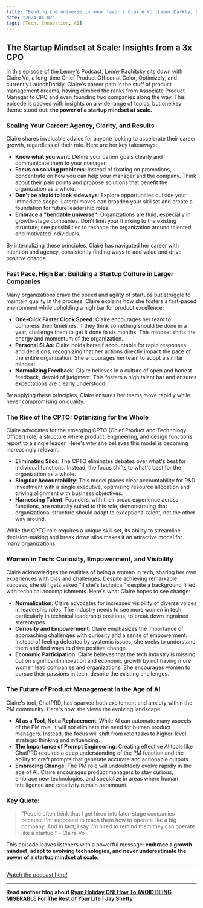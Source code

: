 ```yaml
---
title: "Bending the universe in your favor | Claire Vo (LaunchDarkly, Color, Optimizely, ChatPRD)"
date: "2024-04-07"
tags: [Tech, Innovation, AI]
---
```


## The Startup Mindset at Scale: Insights from a 3x CPO

In this episode of the Lenny's Podcast, Lenny Rachitsky sits down with Claire Vo, a long-time Chief Product Officer at Color, Optimizely, and currently LaunchDarkly. Claire's career path is the stuff of product management dreams, having climbed the ranks from Associate Product Manager to CPO and even founding two companies along the way. This episode is packed with insights on a wide range of topics, but one key theme stood out: **the power of a startup mindset at scale.**

### Scaling Your Career:  Agency, Clarity, and Results

Claire shares invaluable advice for anyone looking to accelerate their career growth, regardless of their role. Here are her key takeaways:

* **Know what you want**: Define your career goals clearly and communicate them to your manager.
* **Focus on solving problems**:  Instead of fixating on promotions, concentrate on how you can help your manager and the company. Think about their pain points and propose solutions that benefit the organization as a whole.
* **Don't be afraid to look sideways**: Explore opportunities outside your immediate scope. Lateral moves can broaden your skillset and create a foundation for future leadership roles.
* **Embrace a "bendable universe"**: Organizations are fluid, especially in growth-stage companies.  Don't limit your thinking to the existing structure; see possibilities to reshape the organization around talented and motivated individuals.

By internalizing these principles, Claire has navigated her career with intention and agency, consistently finding ways to add value and drive positive change.

### Fast Pace, High Bar: Building a Startup Culture in Larger Companies

Many organizations crave the speed and agility of startups but struggle to maintain quality in the process. Claire explains how she fosters a fast-paced environment while upholding a high bar for product excellence:

* **One-Click Faster Clock Speed**:  Claire encourages her team to compress their timelines. If they think something should be done in a year, challenge them to get it done in six months. This mindset shifts the energy and momentum of the organization. 
* **Personal SLAs**:  Claire holds herself accountable for rapid responses and decisions, recognizing that her actions directly impact the pace of the entire organization. She encourages her team to adopt a similar mindset.
* **Normalizing Feedback**:  Claire believes in a culture of open and honest feedback, devoid of judgment. This fosters a high talent bar and ensures expectations are clearly understood.

By applying these principles, Claire ensures her teams move rapidly while never compromising on quality. 

### The Rise of the CPTO: Optimizing for the Whole

Claire advocates for the emerging CPTO (Chief Product and Technology Officer) role, a structure where product, engineering, and design functions report to a single leader. Here's why she believes this model is becoming increasingly relevant:

* **Eliminating Silos**:  The CPTO eliminates debates over what's best for individual functions. Instead, the focus shifts to what's best for the organization as a whole.
* **Singular Accountability**:  This model places clear accountability for R&D investment with a single executive, optimizing resource allocation and driving alignment with business objectives.
* **Harnessing Talent**:  Founders, with their broad experience across functions, are naturally suited to this role, demonstrating that organizational structure should adapt to exceptional talent, not the other way around.

While the CPTO role requires a unique skill set, its ability to streamline decision-making and break down silos makes it an attractive model for many organizations.

### Women in Tech: Curiosity, Empowerment, and Visibility

Claire acknowledges the realities of being a woman in tech, sharing her own experiences with bias and challenges. Despite achieving remarkable success, she still gets asked "if she's technical" despite a background filled with technical accomplishments.  Here's what Claire hopes to see change:

* **Normalization**:  Claire advocates for increased visibility of diverse voices in leadership roles. The industry needs to see more women in tech, particularly in technical leadership positions, to break down ingrained stereotypes.
* **Curiosity and Empowerment**:  Claire emphasizes the importance of approaching challenges with curiosity and a sense of empowerment.  Instead of feeling defeated by systemic issues, she seeks to understand them and find ways to drive positive change.
* **Economic Participation**:  Claire believes that the tech industry is missing out on significant innovation and economic growth by not having more women lead companies and organizations. She encourages women to pursue their passions in tech, despite the existing challenges. 

### The Future of Product Management in the Age of AI

Claire's tool, ChatPRD, has sparked both excitement and anxiety within the PM community.  Here's how she views the evolving landscape:

* **AI as a Tool, Not a Replacement**:  While AI can automate many aspects of the PM role, it will not eliminate the need for human product managers. Instead, the focus will shift from rote tasks to higher-level strategic thinking and influencing.
* **The Importance of Prompt Engineering**:  Creating effective AI tools like ChatPRD requires a deep understanding of the PM function and the ability to craft prompts that generate accurate and actionable outputs.
* **Embracing Change**:  The PM role will undoubtedly evolve rapidly in the age of AI.  Claire encourages product managers to stay curious, embrace new technologies, and specialize in areas where human intelligence and creativity remain paramount.

### Key Quote:

> "People often think that I get hired into later-stage companies because I'm supposed to teach them how to operate like a big company. And in fact, I say I'm hired to remind them they can operate like a startup." - Claire Vo

This episode leaves listeners with a powerful message: **embrace a growth mindset, adapt to evolving technologies, and never underestimate the power of a startup mindset at scale.**

---

<a href="https://youtube.com/watch?v=aXGo1o_baBo" target="_blank">Watch the podcast here!</a>


---

**Read another blog about [Ryan Holiday ON: How To AVOID BEING MISERABLE For The Rest of Your Life | Jay Shetty](./20230508-ryanholiday-jayshettypodcast)**